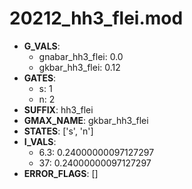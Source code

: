 # 20212_hh3_flei.mod

- **G_VALS**:
  - gnabar_hh3_flei: 0.0
  - gkbar_hh3_flei: 0.12
- **GATES**:
  - s: 1
  - n: 2
- **SUFFIX**: hh3_flei
- **GMAX_NAME**: gkbar_hh3_flei
- **STATES**: ['s', 'n']
- **I_VALS**:
  - 6.3: 0.24000000097127297
  - 37: 0.24000000097127297
- **ERROR_FLAGS**: []
